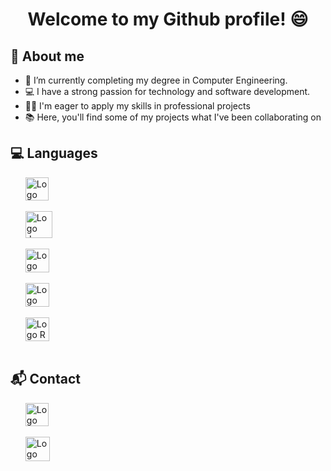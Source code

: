 <h1 align="center"> Welcome to my Github profile! 😄</h1>

<h2>💬 About me</h2>
<ul>
  <li>🌱 I’m currently completing my degree in Computer Engineering.</li>
  <li>💻 I have a strong passion for technology and software development.</li>
  <li>👨‍💼 I'm eager to apply my skills in professional projects</li>
  <li>📚 Here, you'll find some of my projects what I've been collaborating on</li>
</ul>

<h2>💻 Languages</h2>
<ul>
  <img src="https://upload.wikimedia.org/wikipedia/commons/thumb/c/c3/Python-logo-notext.svg/1869px-Python-logo-notext.svg.png" alt="Logo Python" style="width:37px; heigth:37px;">
  <br><br>
  <img src="https://cdn.iconscout.com/icon/free/png-256/free-java-3521514-2945017.png" alt="Logo Java" style="width:43px; heigth:43px;">
  <br><br>
  <img src="https://upload.wikimedia.org/wikipedia/commons/thumb/1/18/ISO_C%2B%2B_Logo.svg/1822px-ISO_C%2B%2B_Logo.svg.png" alt="Logo C++" style="width:38px; heigth:38px;">
  <br><br>
  <img src="https://cdn-icons-png.flaticon.com/512/6132/6132220.png" alt="Logo Scala" style="width:38px; heigth:38px;">
  <br><br>
  <img src="https://upload.wikimedia.org/wikipedia/commons/thumb/1/1b/R_logo.svg/2560px-R_logo.svg.png" alt="Logo R" style="width:38px; heigth:38px;">
  <br><br>
</ul>

<h2>📬 Contact</h2>
<ul>
  <a href="https://www.linkedin.com/in/pedro-arroyo-urbina"><img src="https://cdn-icons-png.flaticon.com/256/174/174857.png" alt="Logo Linkedin" style="width:37px; heigth:37px;"></a>
  <br><br>
  <a href="https://github.com/PedroArroyo16"><img src="https://cdn.iconscout.com/icon/free/png-256/free-github-159-721954.png?f=webp" alt="Logo Linkedin" style="width:39px; heigth:37px;"></a>
</ul>
